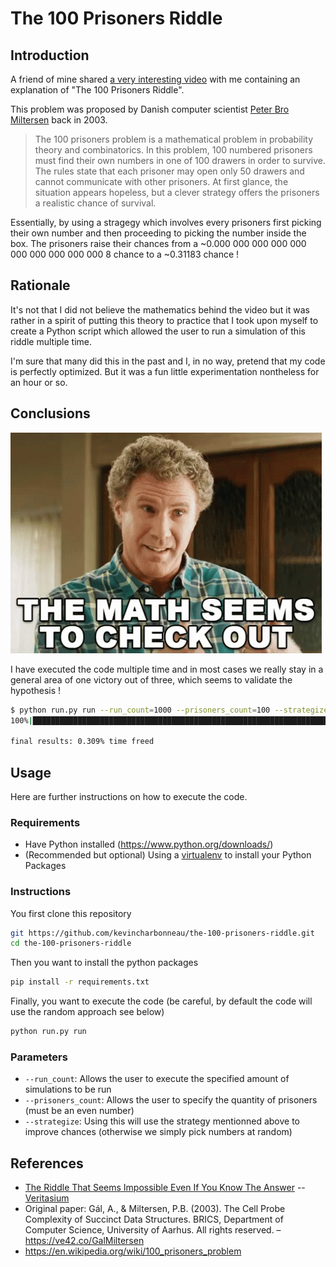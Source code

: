# The 100 Prisoners Riddle

## Introduction
A friend of mine shared [a very interesting video](https://www.youtube.com/watch?v=iSNsgj1OCLA) with me containing an explanation of "The 100 Prisoners Riddle". 

This problem was proposed by Danish computer scientist [Peter Bro Miltersen](https://ve42.co/GalMiltersen) back in 2003. 

>The 100 prisoners problem is a mathematical problem in probability theory and combinatorics. In this problem, 100 numbered prisoners must find their own numbers in one of 100 drawers in order to survive. The rules state that each prisoner may open only 50 drawers and cannot communicate with other prisoners. At first glance, the situation appears hopeless, but a clever strategy offers the prisoners a realistic chance of survival.

Essentially, by using a stragegy which involves every prisoners first picking their own number and then proceeding to picking the number inside the box. The prisoners raise their chances from a ~0.000 000 000 000 000 000 000 000 000 000 8 chance to a ~0.31183 chance ! 

## Rationale

It's not that I did not believe the mathematics behind the video but it was rather in a spirit of putting this theory to practice that I took upon myself to create a Python script which allowed the user to run a simulation of this riddle multiple time. 

I'm sure that many did this in the past and I, in no way, pretend that my code is perfectly optimized. But it was a fun little experimentation nontheless for an hour or so.

## Conclusions

![math-checks-ouf-gif](./resources/math-checks-out.gif)

I have executed the code multiple time and in most cases we really stay in a general area of one victory out of three, which seems to validate the hypothesis !

```bash
$ python run.py run --run_count=1000 --prisoners_count=100 --strategize 
100%|█████████████████████████████████████████████████████████████████████████████████████████| 1000/1000 [00:03<00:00, 277.92it/s]

final results: 0.309% time freed
```

## Usage
Here are further instructions on how to execute the code.

### Requirements
* Have Python installed (https://www.python.org/downloads/)
* (Recommended but optional) Using a [virtualenv](https://virtualenv.pypa.io/en/latest/) to install your Python Packages

### Instructions

You first clone this repository 
```bash
git https://github.com/kevincharbonneau/the-100-prisoners-riddle.git
cd the-100-prisoners-riddle
```

Then you want to install the python packages
```bash
pip install -r requirements.txt
```

Finally, you want to execute the code (be careful, by default the code will use the random approach see below)
```bash
python run.py run
```

### Parameters
* `--run_count`: Allows the user to execute the specified amount of simulations to be run
* `--prisoners_count`: Allows the user to specify the quantity of prisoners (must be an even number)
* `--strategize`: Using this will use the strategy mentionned above to improve chances (otherwise we simply pick numbers at random)

## References 

* [The Riddle That Seems Impossible Even If You Know The Answer](https://www.youtube.com/watch?v=iSNsgj1OCLA) -- [Veritasium](https://www.youtube.com/c/veritasium)
* Original paper: Gál, A., & Miltersen, P.B. (2003). The Cell Probe Complexity of Succinct Data Structures. BRICS, Department of Computer Science, University of Aarhus. All rights reserved. – https://ve42.co/GalMiltersen
* https://en.wikipedia.org/wiki/100_prisoners_problem
